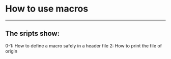 # How to use macros
---
## The sripts show:
0-1: How to define a macro safely in a header file
2: How to print the file of origin

